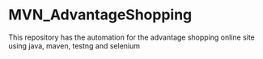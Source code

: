 # MVN_AdvantageShopping
This repository has the automation for the advantage shopping online site using java, maven, testng and selenium
